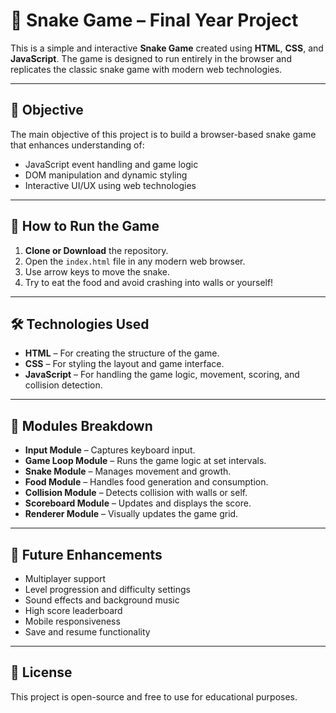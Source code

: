 # 🐍 Snake Game – Final Year Project

This is a simple and interactive **Snake Game** created using **HTML**, **CSS**, and **JavaScript**. The game is designed to run entirely in the browser and replicates the classic snake game with modern web technologies.

---

## 🎯 Objective

The main objective of this project is to build a browser-based snake game that enhances understanding of:

- JavaScript event handling and game logic
- DOM manipulation and dynamic styling
- Interactive UI/UX using web technologies

---

## 🚀 How to Run the Game

1. **Clone or Download** the repository.
2. Open the `index.html` file in any modern web browser.
3. Use arrow keys to move the snake.
4. Try to eat the food and avoid crashing into walls or yourself!

---

## 🛠️ Technologies Used

- **HTML** – For creating the structure of the game.
- **CSS** – For styling the layout and game interface.
- **JavaScript** – For handling the game logic, movement, scoring, and collision detection.

---

## 🧩 Modules Breakdown

- **Input Module** – Captures keyboard input.
- **Game Loop Module** – Runs the game logic at set intervals.
- **Snake Module** – Manages movement and growth.
- **Food Module** – Handles food generation and consumption.
- **Collision Module** – Detects collision with walls or self.
- **Scoreboard Module** – Updates and displays the score.
- **Renderer Module** – Visually updates the game grid.

---

## 🔮 Future Enhancements

- Multiplayer support
- Level progression and difficulty settings
- Sound effects and background music
- High score leaderboard
- Mobile responsiveness
- Save and resume functionality

---


## 📄 License

This project is open-source and free to use for educational purposes.

